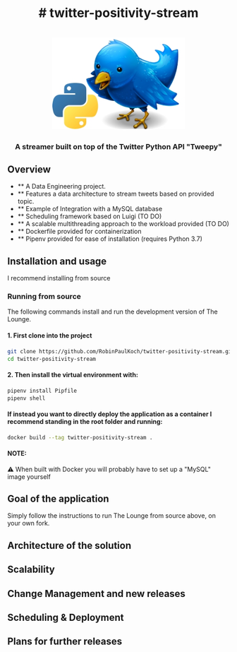 
<h1 align="center">
# twitter-positivity-stream
</h1>


<h1 align="center">
	<img
		width="300"
		alt="The Lounge"
		src="https://github.com/RobinPaulKoch/twitter-positivity-stream/blob/master/images/tweepybirb.jpg">
</h1>

<h3 align="center">
	A streamer built on top of the Twitter Python API "Tweepy"
</h3>


<p align="center">
</p>

## Overview

- ** A Data Engineering project.
- ** Features a data architecture to stream tweets based on provided topic.
- ** Example of Integration with a MySQL database
- ** Scheduling framework based on Luigi (TO DO)
- ** A scalable multithreading approach to the workload provided (TO DO)
- ** Dockerfile provided for containerization
- ** Pipenv provided for ease of installation (requires Python 3.7)


## Installation and usage

I recommend installing from source

### Running from source

The following commands install and run the development version of The Lounge.

#### 1. First clone into the project
```sh
git clone https://github.com/RobinPaulKoch/twitter-positivity-stream.git
cd twitter-positivity-stream
```

#### 2. Then install the virtual environment with:
```sh
pipenv install Pipfile
pipenv shell
```

#### If instead you want to directly deploy the application as a container I recommend standing in the root folder and running:
```sh
docker build --tag twitter-positivity-stream .
```
#### NOTE:

⚠️ When built with Docker you will probably have to set up a "MySQL" image yourself


## Goal of the application

Simply follow the instructions to run The Lounge from source above, on your own
fork.

## Architecture of the solution

## Scalability

## Change Management and new releases

## Scheduling & Deployment

## Plans for further releases
